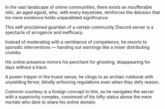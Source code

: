 In the vast landscape of online communities, there exists an insufferable relic, an aged egoist, who, with every keystroke, reinforces the delusion that his mere existence holds unparalleled significance. 

This self-proclaimed guardian of a certain community Discord server is a spectacle of arrogance and inefficacy. 

Instead of moderating with a semblance of competence, he resorts to sporadic interventions — handing out warnings like a miser distributing crumbs. 

His online presence mirrors his penchant for ghosting; disappearing for days without a trace.

A power-tripper in the truest sense, he clings to an archaic rulebook with unyielding fervor, blindly enforcing regulations even when they defy reason. 

Common courtesy is a foreign concept to him, as he navigates the server with a superiority complex, convinced of his lofty status above the mere mortals who dare to share his online domain.
